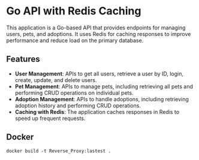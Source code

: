 # Go API with Redis Caching

This application is a Go-based API that provides endpoints for managing users, pets, and adoptions. It uses Redis for caching responses to improve performance and reduce load on the primary database.

## Features

- **User Management**: APIs to get all users, retrieve a user by ID, login, create, update, and delete users.
- **Pet Management**: APIs to manage pets, including retrieving all pets and performing CRUD operations on individual pets.
- **Adoption Management**: APIs to handle adoptions, including retrieving adoption history and performing CRUD operations.
- **Caching with Redis**: The application caches responses in Redis to speed up frequent requests.


## Docker
	docker build -t Reverse_Proxy:lastest .


